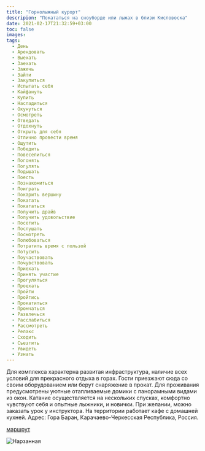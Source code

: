 ```yaml
---
title: "Горнолыжный курорт"
descripion: "Покататься на сноуборде или лыжах в близи Кисловоска"
date: 2021-02-17T21:32:59+03:00
toc: false
images:
tags:
  - День
  - Арендовать
  - Выехать
  - Заехать
  - Зажечь
  - Зайти
  - Закупиться
  - Испытать себя
  - Кайфануть
  - Купить
  - Насладиться
  - Окунуться
  - Осмотреть
  - Отведать
  - Отдохнуть
  - Открыть для себя
  - Отлично провести время
  - Ощутить
  - Победить
  - Повеселиться
  - Погонять
  - Погулять
  - Подышать
  - Поесть
  - Познакомиться
  - Поиграть
  - Покарить вершину
  - Покатать 
  - Покататься
  - Получить драйв
  - Получить удовольствие
  - Посетить
  - Послушать 
  - Посмотреть
  - Полюбоваться
  - Потратить время с пользой
  - Потусить
  - Поучаствовать
  - Почувствовать
  - Приехать
  - Принять участие
  - Прогуляться
  - Проехать
  - Пройти 
  - Пройтись
  - Прокатиться
  - Промчаться
  - Развлечься
  - Расслабиться
  - Рассмотреть
  - Релакс
  - Сходить
  - Съезтить
  - Увидеть
  - Узнать
---
```


Для комплекса характерна развитая инфраструктура, наличие всех условий для прекрасного отдыха в горах. Гости приезжают сюда со своим оборудованием или берут снаряжение в прокат. Для проживания предусмотрены уютные отапливаемые домики с панорамными видами из окон. Катание осуществляется на нескольких спусках, комфортно чувствуют себя и опытные лыжники, и новички. При желании, можно заказать урок у инструктора. На территории работает кафе с домашней кухней. 
Адрес: Гора Баран, Карачаево-Черкесская Республика, Россия.


[маршрут](https://goo.gl/maps/M7Jqi56gKmWSSLxc6)

![Нарзанная](/img/gornolyzhnyy-kurort-sosnovyy-ray-na-gore-baran-700x467.jpg)
